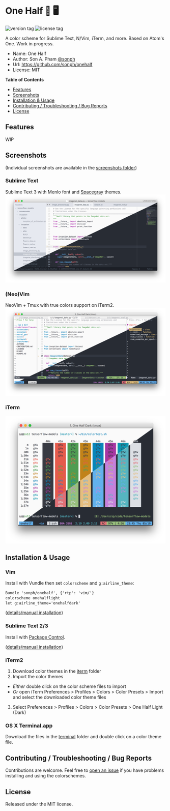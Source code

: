# One Half 🎨 🖥

![version tag](https://img.shields.io/github/tag/sonph/onehalf.svg?style=flat-square)
![license tag](https://img.shields.io/github/license/sonph/onehalf.svg?style=flat-square)

A color scheme for Sublime Text, N/Vim, iTerm, and more. Based on Atom's One. Work in progress.

- Name: One Half
- Author: Son A. Pham [@sonph](http://github.com/sonph)
- Url: https://github.com/sonph/onehalf
- License: MIT

**Table of Contents**

- [Features](#features)
- [Screenshots](#screenshots)
- [Installation & Usage](#installation-&-usage)
- [Contributing / Troubleshooting / Bug Reports](#contributing--troubleshooting--bug-reports)
- [License](#license)


## Features
WIP

## Screenshots
(Individual screenshots are available in the [screenshots folder](./screenshots))

### Sublime Text
Sublime Text 3 with Menlo font and [Spacegray](https://github.com/kkga/spacegray) themes.
![screenshot: sublimetext](./screenshots/sublimetext.png)

### (Neo)Vim
NeoVim + Tmux with true colors support on iTerm2.
![screenshot: vim](./screenshots/vim.png)

### iTerm
![screenshot: terminal](./screenshots/iterm.png)


## Installation & Usage
### Vim
Install with Vundle then set `colorscheme` and `g:airline_theme`:

    Bundle 'sonph/onehalf', {'rtp': 'vim/'}
    colorscheme onehalflight
    let g:airline_theme='onehalfdark'

([details/manual installation](./vim/README.md))


### Sublime Text 2/3
Install with [Package Control](https://packagecontrol.io).

([details/manual installation](./sublimetext/README.md))


### iTerm2
1. Download color themes in the [iterm](./iterm) folder
2. Import the color themes
  - _Either_ double click on the color scheme files to import
  - _Or_ open iTerm Preferences > Profiles > Colors > Color Presets > Import
	and select the downloaded color theme files
3. Select Preferences > Profiles > Colors > Color Presets > One Half Light (Dark)


### OS X Terminal.app
Download the files in the [terminal](./terminal) folder and double click on a
color theme file.


## Contributing / Troubleshooting / Bug Reports
Contributions are welcome. Feel free to [open an issue](https://github.com/sonph/onehalf/issues/new)
if you have problems installing and using the colorschemes.


## License
Released under the MIT license.